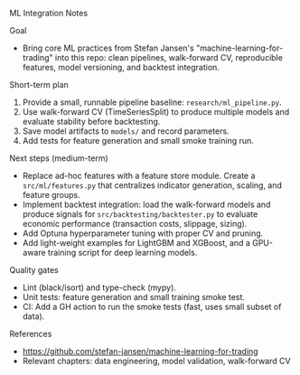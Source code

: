 ML Integration Notes

Goal
- Bring core ML practices from Stefan Jansen's "machine-learning-for-trading"
  into this repo: clean pipelines, walk-forward CV, reproducible features,
  model versioning, and backtest integration.

Short-term plan
1. Provide a small, runnable pipeline baseline: `research/ml_pipeline.py`.
2. Use walk-forward CV (TimeSeriesSplit) to produce multiple models and
   evaluate stability before backtesting.
3. Save model artifacts to `models/` and record parameters.
4. Add tests for feature generation and small smoke training run.

Next steps (medium-term)
- Replace ad-hoc features with a feature store module. Create a
  `src/ml/features.py` that centralizes indicator generation, scaling,
  and feature groups.
- Implement backtest integration: load the walk-forward models and produce
  signals for `src/backtesting/backtester.py` to evaluate economic
  performance (transaction costs, slippage, sizing).
- Add Optuna hyperparameter tuning with proper CV and pruning.
- Add light-weight examples for LightGBM and XGBoost, and a GPU-aware
  training script for deep learning models.

Quality gates
- Lint (black/isort) and type-check (mypy).
- Unit tests: feature generation and small training smoke test.
- CI: Add a GH action to run the smoke tests (fast, uses small subset of
  data).

References
- https://github.com/stefan-jansen/machine-learning-for-trading
- Relevant chapters: data engineering, model validation, walk-forward CV
